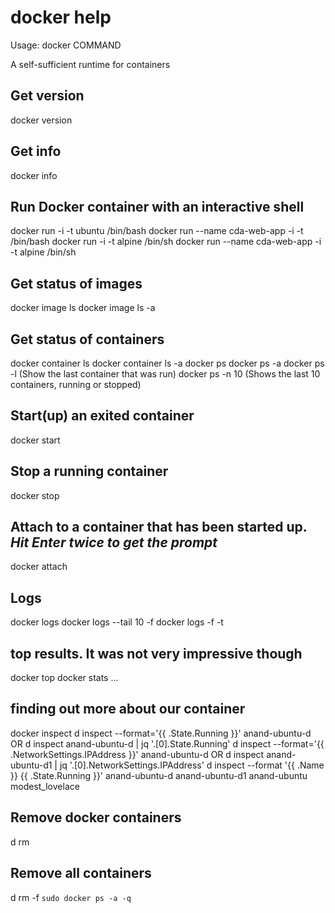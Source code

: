 # docker help
Usage:  docker COMMAND

A self-sufficient runtime for containers

## Get version
docker version

## Get info
docker info

## Run Docker container with an interactive shell
docker run -i -t ubuntu /bin/bash
docker run --name cda-web-app -i -t /bin/bash
docker run -i -t alpine /bin/sh
docker run --name cda-web-app -i -t alpine /bin/sh

## Get status of images
docker image ls
docker image ls -a

## Get status of containers
docker container ls 
docker container ls -a
docker ps
docker ps -a
docker ps -l (Show the last container that was run)
docker ps -n 10 (Shows the last 10 containers, running or stopped)

## Start(up) an exited container
docker start <container name or uuid>

## Stop a running container
docker stop <container name or uuid>

## Attach to a container that has been started up. ***Hit Enter twice to get the prompt***
docker attach <container name or uuid> 

## Logs
docker logs <container name or uuid>
docker logs --tail 10 -f <container name or uuid>
docker logs -f -t <container name or uuid>

## top results. It was not very impressive though
docker top <container name or uuid>
docker stats <container name or uuid> <container name or uuid>...

## finding out more about our container
docker inspect <container name or uuid>
d inspect --format='{{ .State.Running }}' anand-ubuntu-d
OR
d inspect anand-ubuntu-d | jq '.[0].State.Running'
d inspect --format='{{ .NetworkSettings.IPAddress }}' anand-ubuntu-d
OR
d inspect anand-ubuntu-d1 | jq '.[0].NetworkSettings.IPAddress'
d inspect --format '{{ .Name }} {{ .State.Running }}' anand-ubuntu-d anand-ubuntu-d1 anand-ubuntu modest_lovelace

## Remove docker containers
d rm <container name or uuid>

## Remove all containers
d rm -f `sudo docker ps -a -q`




